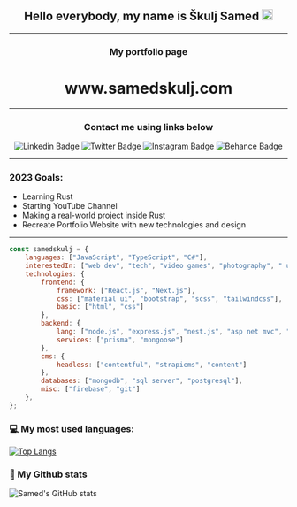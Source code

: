 
<h2 align="center">Hello everybody, my name is Škulj Samed <img src="https://media.giphy.com/media/ln7z2eWriiQAllfVcn/giphy.gif" height="20"></h2>
<hr>
<h3 align="center">My portfolio page</h3>
<h1 align="center" style"text-underline:none;">www.samedskulj.com</h1>
<hr>
<h3 align="center">Contact me using links below</h3>
<div align="center">
<a target="_blank" href="https://www.linkedin.com/in/samed-%C5%A1kulj-6432051b7/">
<img src="https://img.shields.io/badge/-samedskulj-blue?style=for-the-badge&logo=Linkedin&logoColor=white&link=https://linkedin.com/in/samed-%C5%A1kulj-6432051b7/" alt="Linkedin Badge">
</a>
<a target="_blank" href="https://twitter.com/Samedkulj1">
<img src="https://img.shields.io/badge/samedskulj-1ca0f1?style=for-the-badge&logo=twitter&logoColor=white&link=https://twitter.com/Samedkulj1" alt="Twitter Badge">
</a>
<a target="_blank" href="https://www.instagram.com/sameds11/">
<img src="https://img.shields.io/badge/-samedskulj-E1306C?style=for-the-badge&logo=Instagram&logoColor=white&link=https://instagram.com/sameds11/" alt="Instagram Badge">
</a>
<a target="_blank" href="https://www.behance.net/samedskulj">
<img src="https://img.shields.io/badge/-samedskulj-141414?style=for-the-badge&logo=Behance&logoColor=white&link=https://behance.net/samedskulj" alt="Behance Badge">
</a>
</div>
<hr>
<h3>2023 Goals:</h3>
<ul>
   <li>Learning Rust</li>
   <li>Starting YouTube Channel</li>
   <li>Making a real-world project inside Rust</li>
   <li>Recreate Portfolio Website with new technologies and design</li>
</ul>
<hr>

```javascript
const samedskulj = {
    languages: ["JavaScript", "TypeScript", "C#"],
    interestedIn: ["web dev", "tech", "video games", "photography", " ui/ux design", "youtube"],
    technologies: {
        frontend: {
            framework: ["React.js", "Next.js"],
            css: ["material ui", "bootstrap", "scss", "tailwindcss"],
            basic: ["html", "css"]
        },
        backend: {
            lang: ["node.js", "express.js", "nest.js", "asp net mvc", "asp net core"],
            services: ["prisma", "mongoose"]
        },
        cms: {
            headless: ["contentful", "strapicms", "content"]
        },
        databases: ["mongodb", "sql server", "postgresql"],
        misc: ["firebase", "git"]
    },
};
```


### 💻 My most used languages:
[![Top Langs](https://github-readme-stats.vercel.app/api/top-langs/?username=samedskulj&layout=compact&text_color=daf7dc&bg_color=151515)](https://github.com/devSouvik/github-readme-stats)
### 📖 My Github stats
![Samed's GitHub stats](https://github-readme-stats.vercel.app/api?username=samedskulj&count_private=true)  









